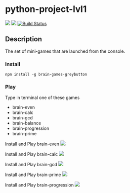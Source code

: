 # python-project-lvl1
<a href="https://codeclimate.com/github/xegrassa/python-project-lvl1/test_coverage"><img src="https://api.codeclimate.com/v1/badges/31a929a130e8dff6a5c0/test_coverage" /></a>
<a href="https://codeclimate.com/github/xegrassa/python-project-lvl1/maintainability"><img src="https://api.codeclimate.com/v1/badges/31a929a130e8dff6a5c0/maintainability" /></a>
[![Build Status](https://travis-ci.org/xegrassa/python-project-lvl1.svg?branch=master)](https://travis-ci.org/xegrassa/python-project-lvl1)

## Description

The set of mini-games that are launched from the console.

### Install

`npm install -g brain-games-greybutton`

### Play

Type in terminal one of these games

- brain-even
- brain-calc
- brain-gcd
- brain-balance
- brain-progression
- brain-prime

Install and Play brain-even
<a href="https://asciinema.org/a/284495" target="_blank"><img src="https://asciinema.org/a/284495.svg" /></a>

Install and Play brain-calc
<a href="https://asciinema.org/a/284494" target="_blank"><img src="https://asciinema.org/a/284494.svg" /></a>

Install and Play brain-gcd
<a href="https://asciinema.org/a/284496" target="_blank"><img src="https://asciinema.org/a/284496.svg" /></a>

Install and Play brain-prime
<a href="https://asciinema.org/a/284497" target="_blank"><img src="https://asciinema.org/a/284497.svg" /></a>

Install and Play brain-progression
<a href="https://asciinema.org/a/284498" target="_blank"><img src="https://asciinema.org/a/284498.svg" /></a>

